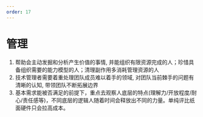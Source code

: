 ```yaml
---
order: 17
---
```


# 管理

1. 帮助会主动发掘和分析产生价值的事情, 并能组织有限资源完成的人；珍惜具备组织需要的能力模型的人；清理副作用多消耗管理资源的人
2. 技术管理者需要着重处理团队成员难以着手的领域, 对团队当前棘手的问题有清晰的认知, 带领团队不断拓展边界
3. 基本需求能被否满足的前提下，重点去观察人底层的特点(理解力/开放程度/耐心/责任感等)，不同底层的逻辑人随着时间会释放出不同的力量。单纯评比纸面硬件只会拉高成本。
